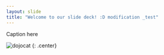```yaml
---
layout: slide
title: "Welcome to our slide deck! :D modification _test"
---
```


Caption here

![dojocat](https://octodex.github.com/images/dojocat.jpg)
{: .center}
